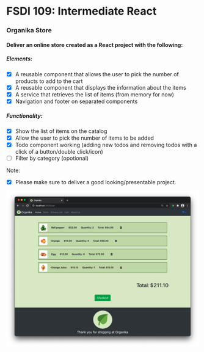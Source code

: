 # FSDI 109: Intermediate React

### Organika Store

#### Deliver an online store created as a React project with the following:

##### Elements:

- [x] A reusable component that allows the user to pick the number of products to add to the cart
- [x] A reusable component that displays the information about the items
- [x] A service that retrieves the list of items (from memory for now)
- [x] Navigation and footer on separated components

##### Functionality:

- [x] Show the list of items on the catalog
- [x] Allow the user to pick the number of items to be added
- [x] Todo component working (adding new todos and removing todos with a click of a button/double click/icon)
- [ ] Filter by category (opotional)

Note:

- [x] Please make sure to deliver a good looking/presentable project.

![](/img/app.png)
